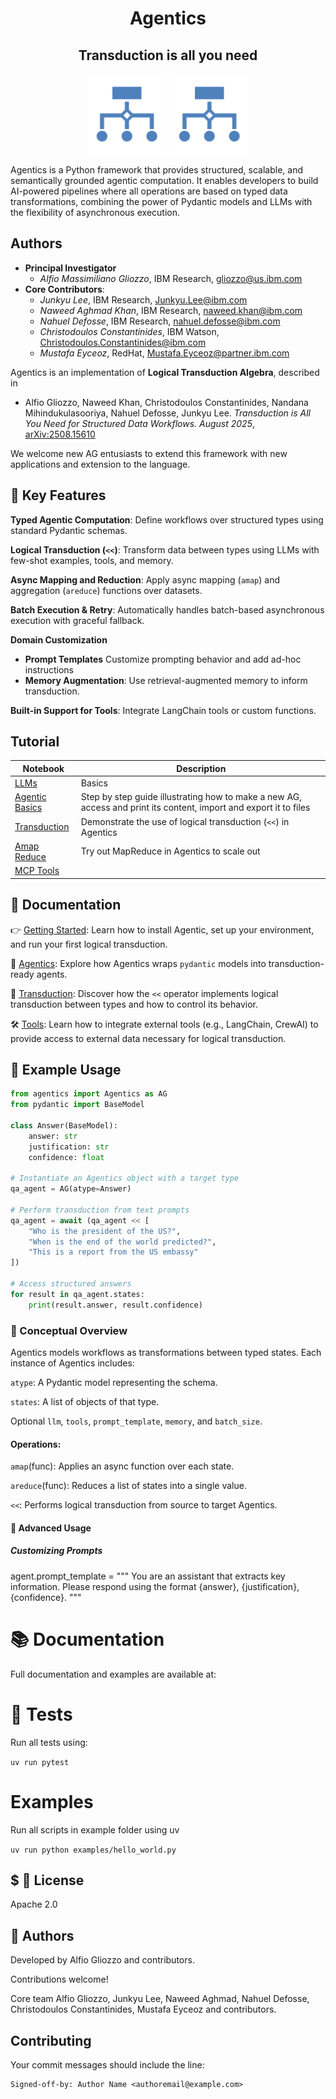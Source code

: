 <h1 align="center">Agentics</h1>
<h2 align="center">Transduction is all you need</h1>
<p align="center">
    <img src="image.png" height="128">
    <img src="image.png" height="128">
</p>


Agentics is a Python framework that provides structured, scalable, and semantically grounded agentic computation. It enables developers to build AI-powered pipelines where all operations are based on typed data transformations, combining the power of Pydantic models and LLMs with the flexibility of asynchronous execution.


## Authors

- **Principal Investigator**
    - *Alfio Massimiliano Gliozzo*, IBM Research, gliozzo@us.ibm.com
- **Core Contributors**:
    - *Junkyu Lee*, IBM Research, Junkyu.Lee@ibm.com
    - *Naweed Aghmad Khan*, IBM Research, naweed.khan@ibm.com
    - *Nahuel Defosse*, IBM Research, nahuel.defosse@ibm.com
    - *Christodoulos Constantinides*, IBM Watson, Christodoulos.Constantinides@ibm.com
    - *Mustafa Eyceoz*, RedHat, Mustafa.Eyceoz@partner.ibm.com



Agentics is an implementation of **Logical Transduction Algebra**, described in 
- Alfio Gliozzo, Naweed Khan, Christodoulos Constantinides,  Nandana Mihindukulasooriya, Nahuel Defosse, Junkyu Lee. *Transduction is All You Need for Structured Data Workflows. August 2025*, [arXiv:2508.15610](https://arxiv.org/abs/2508.15610)


We welcome new AG entusiasts to extend this framework with new applications and extension to the language. 




## 🚀 Key Features

**Typed Agentic Computation**: Define workflows over structured types using standard Pydantic schemas.

**Logical Transduction (`<<`)**: Transform data between types using LLMs with few-shot examples, tools, and memory.

**Async Mapping and Reduction**: Apply async mapping (`amap`) and aggregation (`areduce`) functions over datasets.

**Batch Execution & Retry**: Automatically handles batch-based asynchronous execution with graceful fallback.

**Domain Customization**
- **Prompt Templates**  Customize prompting behavior and add ad-hoc instructions
- **Memory Augmentation**: Use retrieval-augmented memory to inform transduction.

**Built-in Support for Tools**: Integrate LangChain tools or custom functions.


## Tutorial 

| Notebook |   Description |
|----------| --------------- |
| [LLMs](https://colab.research.google.com/github/IBM/Agentics/blob/main/tutorials/llms.ipynb) | Basics |
| [Agentic Basics](https://colab.research.google.com/github/IBM/Agentics/blob/main/tutorials/agentics_basics.ipynb)         | Step by step guide illustrating how to make a new AG, access and print its content, import and export it to files            | 
|[Transduction](https://colab.research.google.com/github/IBM/Agentics/blob/main/tutorials/transduction.ipynb) | Demonstrate the use of logical transduction  (`<<`) in Agentics |
| [Amap Reduce](https://colab.research.google.com/github/IBM/Agentics/blob/main/tutorials/amap_reduce.ipynb) | Try out MapReduce in Agentics to scale out |
| [MCP Tools](./tutorials/mcp_tools.ipynb) | |

<!-- | [ATypes](https://colab.research.google.com/github/IBM/Agentics/blob/main/tutorials/atypes.ipynb) | | -->

## 🚀 Documentation

👉 [Getting Started](docs/getting_started.md): Learn how to install Agentic, set up your environment, and run your first logical transduction.

🧠 [Agentics](docs/agentics.md): Explore how Agentics wraps `pydantic` models into transduction-ready agents. 

🔁 [Transduction](docs/transduction.md): Discover how the `<<` operator implements logical transduction between types and how to control its behavior.

🛠️ [Tools](docs/tools.md): Learn how to integrate external tools (e.g., LangChain, CrewAI) to provide access to external data necessary for logical transduction.

## 📘 Example Usage
```python
from agentics import Agentics as AG
from pydantic import BaseModel

class Answer(BaseModel):
    answer: str
    justification: str
    confidence: float

# Instantiate an Agentics object with a target type
qa_agent = AG(atype=Answer)

# Perform transduction from text prompts
qa_agent = await (qa_agent << [
    "Who is the president of the US?",
    "When is the end of the world predicted?",
    "This is a report from the US embassy"
])

# Access structured answers
for result in qa_agent.states:
    print(result.answer, result.confidence)

```

### 🧠 Conceptual Overview

Agentics models workflows as transformations between typed states. Each instance of Agentics includes:

`atype`: A Pydantic model representing the schema.

`states`: A list of objects of that type.

Optional `llm`, `tools`, `prompt_template`, `memory`, and `batch_size`.

#### Operations:

`amap`(func): Applies an async function over each state.

`areduce`(func): Reduces a list of states into a single value.

`<<`: Performs logical transduction from source to target Agentics.

#### 🔧 Advanced Usage

##### Customizing Prompts

agent.prompt_template = """
You are an assistant that extracts key information.
Please respond using the format {answer}, {justification}, {confidence}.
"""

# 📚 Documentation

Full documentation and examples are available at:  

# 🧪 Tests

Run all tests using:

`uv run pytest`


# Examples

Run all scripts in example folder using uv

`uv run python examples/hello_world.py`

## $ 📄 License

Apache 2.0

## 👥 Authors

Developed by Alfio Gliozzo and contributors. 


Contributions welcome!


Core team  Alfio Gliozzo, Junkyu Lee, Naweed Aghmad, Nahuel Defosse, Christodoulos Constantinides, Mustafa Eyceoz and contributors.

## Contributing

Your commit messages should include the line:

```shell
Signed-off-by: Author Name <authoremail@example.com>
```
